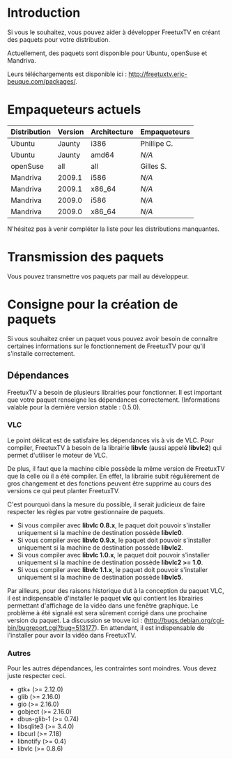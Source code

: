 

# Introduction #

Si vous le souhaitez, vous pouvez aider à développer FreetuxTV en créant des paquets pour votre distribution.

Actuellement, des paquets sont disponible pour Ubuntu, openSuse et Mandriva.

Leurs téléchargements est disponible ici : http://freetuxtv.eric-beuque.com/packages/.


# Empaqueteurs actuels #

| **Distribution** | **Version** | **Architecture** | **Empaqueteurs** |
|:-----------------|:------------|:-----------------|:-----------------|
| Ubuntu | Jaunty | i386 | Phillipe C. |
| Ubuntu | Jaunty | amd64 | _N/A_ |
| openSuse | all | all | Gilles S. |
| Mandriva | 2009.1 | i586 | _N/A_ |
| Mandriva | 2009.1 | x86\_64 | _N/A_ |
| Mandriva | 2009.0 | i586 | _N/A_ |
| Mandriva | 2009.0 | x86\_64 | _N/A_ |

N'hésitez pas à venir compléter la liste pour les distributions manquantes.

# Transmission des paquets #

Vous pouvez transmettre vos paquets par mail au développeur.

# Consigne pour la création de paquets #

Si vous souhaitez créer un paquet vous pouvez avoir besoin de connaître certaines informations sur le fonctionnement de FreetuxTV pour qu'il s'installe correctement.

## Dépendances ##

FreetuxTV a besoin de plusieurs librairies pour fonctionner. Il est important que votre paquet renseigne les dépendances correctement. (Informations valable pour la dernière version stable : 0.5.0).

### VLC ###

Le point délicat est de satisfaire les dépendances vis à vis de VLC. Pour compiler, FreetuxTV à besoin de la librairie **libvlc** (aussi appelé **libvlc2**) qui permet d'utiliser le moteur de VLC.

De plus, il faut que la machine cible possède la même version de FreetuxTV que la celle où il a été compiler. En effet, la librairie subit régulièrement de gros changement et des fonctions peuvent être supprimé au cours des versions ce qui peut planter FreetuxTV.

C'est pourquoi dans la mesure du possible, il serait judicieux de faire respecter les règles par votre gestionnaire de paquets.

  * Si vous compiler avec **libvlc 0.8.x**, le paquet doit pouvoir s'installer uniquement si la machine de destination possède **libvlc0**.
  * Si vous compiler avec **libvlc 0.9.x**, le paquet doit pouvoir s'installer uniquement si la machine de destination possède **libvlc2**.
  * Si vous compiler avec **libvlc 1.0.x**, le paquet doit pouvoir s'installer uniquement si la machine de destination possède **libvlc2 >= 1.0**.
  * Si vous compiler avec **libvlc 1.1.x**, le paquet doit pouvoir s'installer uniquement si la machine de destination possède **libvlc5**.

Par ailleurs, pour des raisons historique dut à la conception du paquet VLC, il est indispensable d'installer le paquet **vlc** qui contient les librairies permettant d'affichage de la vidéo dans une fenêtre graphique.
Le problème à été signalé est sera sûrement corrigé dans une prochaine version du paquet. La discussion se trouve ici : (http://bugs.debian.org/cgi-bin/bugreport.cgi?bug=513177).
En attendant, il est indispensable de l'installer pour avoir la vidéo dans FreetuxTV.

### Autres ###

Pour les autres dépendances, les contraintes sont moindres. Vous devez juste respecter ceci.

  * gtk+ (>= 2.12.0)
  * glib (>= 2.16.0)
  * gio (>= 2.16.0)
  * gobject (>= 2.16.0)
  * dbus-glib-1 (>= 0.74)
  * libsqlite3 (>= 3.4.0)
  * libcurl (>= 7.18)
  * libnotify (>= 0.4)
  * libvlc (>= 0.8.6)